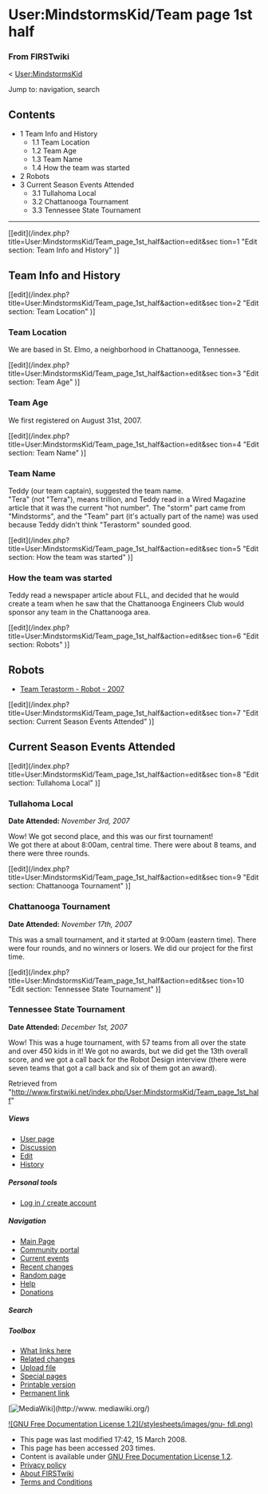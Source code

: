 # User:MindstormsKid/Team page 1st half

### From FIRSTwiki

&lt; [User:MindstormsKid](/index.php/User:MindstormsKid "User:MindstormsKid" )

Jump to: navigation, search

## Contents

  * 1 Team Info and History
    * 1.1 Team Location
    * 1.2 Team Age
    * 1.3 Team Name
    * 1.4 How the team was started
  * 2 Robots
  * 3 Current Season Events Attended
    * 3.1 Tullahoma Local
    * 3.2 Chattanooga Tournament
    * 3.3 Tennessee State Tournament  
---  
  
[[edit](/index.php?title=User:MindstormsKid/Team_page_1st_half&action=edit&sec
tion=1 "Edit section: Team Info and History" )]

## Team Info and History

[[edit](/index.php?title=User:MindstormsKid/Team_page_1st_half&action=edit&sec
tion=2 "Edit section: Team Location" )]

### Team Location

We are based in St. Elmo, a neighborhood in Chattanooga, Tennessee.

[[edit](/index.php?title=User:MindstormsKid/Team_page_1st_half&action=edit&sec
tion=3 "Edit section: Team Age" )]

### Team Age

We first registered on August 31st, 2007.

[[edit](/index.php?title=User:MindstormsKid/Team_page_1st_half&action=edit&sec
tion=4 "Edit section: Team Name" )]

### Team Name

Teddy (our team captain), suggested the team name.  
"Tera" (not "Terra"), means trillion, and Teddy read in a Wired Magazine
article that it was the current "hot number". The "storm" part came from
"Mindstorms", and the "Team" part (it's actually part of the name) was used
because Teddy didn't think "Terastorm" sounded good.

[[edit](/index.php?title=User:MindstormsKid/Team_page_1st_half&action=edit&sec
tion=5 "Edit section: How the team was started" )]

### How the team was started

Teddy read a newspaper article about FLL, and decided that he would create a
team when he saw that the Chattanooga Engineers Club would sponsor any team in
the Chattanooga area.

[[edit](/index.php?title=User:MindstormsKid/Team_page_1st_half&action=edit&sec
tion=6 "Edit section: Robots" )]

## Robots

  * [Team Terastorm - Robot - 2007](/index.php?title=Team_Terastorm_-_Robot_-_2007&action=edit "Team Terastorm - Robot - 2007" )

[[edit](/index.php?title=User:MindstormsKid/Team_page_1st_half&action=edit&sec
tion=7 "Edit section: Current Season Events Attended" )]

## Current Season Events Attended

[[edit](/index.php?title=User:MindstormsKid/Team_page_1st_half&action=edit&sec
tion=8 "Edit section: Tullahoma Local" )]

### Tullahoma Local

**Date Attended:** _November 3rd, 2007_

Wow! We got second place, and this was our first tournament!  
We got there at about 8:00am, central time. There were about 8 teams, and
there were three rounds.

[[edit](/index.php?title=User:MindstormsKid/Team_page_1st_half&action=edit&sec
tion=9 "Edit section: Chattanooga Tournament" )]

### Chattanooga Tournament

**Date Attended:** _November 17th, 2007_

This was a small tournament, and it started at 9:00am (eastern time). There
were four rounds, and no winners or losers. We did our project for the first
time.

[[edit](/index.php?title=User:MindstormsKid/Team_page_1st_half&action=edit&sec
tion=10 "Edit section: Tennessee State Tournament" )]

### Tennessee State Tournament

**Date Attended:** _December 1st, 2007_

Wow! This was a huge tournament, with 57 teams from all over the state and
over 450 kids in it! We got no awards, but we did get the 13th overall score,
and we got a call back for the Robot Design interview (there were seven teams
that got a call back and six of them got an award).

Retrieved from
"<http://www.firstwiki.net/index.php/User:MindstormsKid/Team_page_1st_half>"

##### Views

  * [User page](/index.php/User:MindstormsKid/Team_page_1st_half)
  * [Discussion](/index.php?title=User_talk:MindstormsKid/Team_page_1st_half&action=edit)
  * [Edit](/index.php?title=User:MindstormsKid/Team_page_1st_half&action=edit)
  * [History](/index.php?title=User:MindstormsKid/Team_page_1st_half&action=history)

##### Personal tools

  * [Log in / create account](/index.php?title=Special:Userlogin&returnto=User:MindstormsKid/Team_page_1st_half)

[](/index.php/Main_Page "Main Page" )

##### Navigation

  * [Main Page](/index.php/Main_Page)
  * [Community portal](/index.php/FIRSTwiki:Community_portal)
  * [Current events](/index.php/Current_events)
  * [Recent changes](/index.php/Special:Recentchanges)
  * [Random page](/index.php/Special:Random)
  * [Help](/index.php/Help:Contents)
  * [Donations](/index.php/FIRSTwiki:Site_support)

##### Search



##### Toolbox

  * [What links here](/index.php/Special:Whatlinkshere/User:MindstormsKid/Team_page_1st_half)
  * [Related changes](/index.php/Special:Recentchangeslinked/User:MindstormsKid/Team_page_1st_half)
  * [Upload file](/index.php/Special:Upload)
  * [Special pages](/index.php/Special:Specialpages)
  * [Printable version](/index.php?title=User:MindstormsKid/Team_page_1st_half&printable=yes)
  * [Permanent link](/index.php?title=User:MindstormsKid/Team_page_1st_half&oldid=66938)

[![MediaWiki](/skins/common/images/poweredby_mediawiki_88x31.png)](http://www.
mediawiki.org/)

[![GNU Free Documentation License 1.2](/stylesheets/images/gnu-
fdl.png)](http://www.gnu.org/copyleft/fdl.html)

  * This page was last modified 17:42, 15 March 2008.
  * This page has been accessed 203 times.
  * Content is available under [GNU Free Documentation License 1.2](http://www.gnu.org/copyleft/fdl.html "http://www.gnu.org/copyleft/fdl.html" ).
  * [Privacy policy](/index.php/FIRSTwiki:Privacy_policy "FIRSTwiki:Privacy policy" )
  * [About FIRSTwiki](/index.php/FIRSTwiki:About "FIRSTwiki:About" )
  * [Terms and Conditions](/index.php/FIRSTwiki:Terms_and_conditions "FIRSTwiki:Terms and conditions" )

